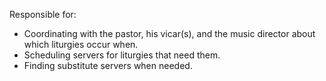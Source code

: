 Responsible for:
- Coordinating with the pastor, his vicar(s), and the music director about which liturgies occur when.
- Scheduling servers for liturgies that need them.
- Finding substitute servers when needed.
